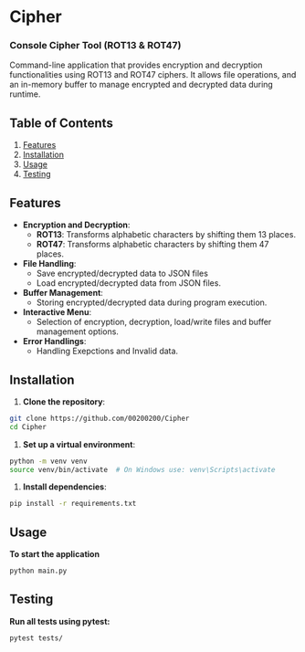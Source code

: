 # Cipher

### Console Cipher Tool (ROT13 & ROT47)

Command-line application that provides encryption and decryption
functionalities using ROT13 and ROT47 ciphers.
It allows file operations, and an in-memory buffer to manage
encrypted and decrypted data during runtime.

## **Table of Contents**
1. [Features](#Features)
2. [Installation](#installation)
3. [Usage](#usage)
4. [Testing](#testing)
## **Features**
- **Encryption and Decryption**:
  - **ROT13**: Transforms alphabetic characters by shifting them 13 places.
  - **ROT47**: Transforms alphabetic characters by shifting them 47 places.
- **File Handling**:
  - Save encrypted/decrypted data to JSON files
  - Load encrypted/decrypted data from JSON files.
- **Buffer Management**:
  - Storing encrypted/decrypted data during program execution.
- **Interactive Menu**:
  - Selection of encryption, decryption, load/write files and buffer management options.
- **Error Handlings**:
  - Handling Exepctions and Invalid data.
## **Installation**
1. **Clone the repository**:
```bash
git clone https://github.com/00200200/Cipher
cd Cipher
```

1. **Set up a virtual environment**:
```bash
python -m venv venv
source venv/bin/activate  # On Windows use: venv\Scripts\activate
```
1. **Install dependencies**:
```bash
pip install -r requirements.txt
```
## **Usage**
**To start the application**
```bash
python main.py
```

## **Testing**
**Run all tests using pytest:**
```bash
pytest tests/
```
